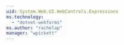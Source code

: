 ```yaml
---
uid: System.Web.UI.WebControls.Expressions
ms.technology: 
  - "dotnet-webforms"
ms.author: "rachelap"
manager: "wpickett"
---
```

